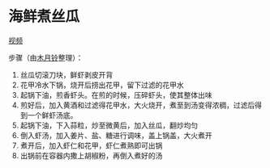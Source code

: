 # 海鲜煮丝瓜

[视频](https://www.bilibili.com/video/BV1qA4y1Q7to)

步骤（由[木月铃](https://space.bilibili.com/278964610)整理）：

1. 丝瓜切滚刀块，鲜虾剥皮开背
2. 花甲冷水下锅，烧开后捞出花甲，留下过滤的花甲水
3. 起锅下油，煎香虾头。在煎的时候，压碎虾头，使其整体出味
4. 煎好后，加入黄酒和过滤得花甲水，大火烧开，煮至到汤变得浓稠，过滤后得到一个鲜虾汤底。
5. 起锅下油，下入蒜粒，炒至微黄后，加入丝瓜，翻炒均匀
6. 倒入虾汤，加入姜片、盐、糖进行调味，盖上锅盖，大火煮开
7. 煮开后，加入虾仁和花甲，虾仁煮熟即可出锅
8. 出锅前在容器内撒上胡椒粉，再倒入煮好的汤
